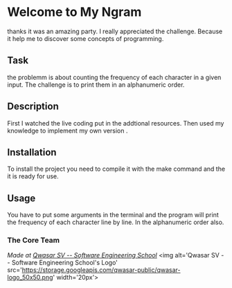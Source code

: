 # Welcome to My Ngram
thanks it was an amazing party. I really appreciated the challenge. 
Because it help me to discover some concepts of programming.

## Task

the problemm is about counting the frequency of each character in a given input. 
The challenge is to print them in an alphanumeric order.

## Description

First I watched the live coding  put in the addtional resources. 
Then used my knowledge to implement my own version .
## Installation

To install the project you need to compile it with the make command
and the it is ready for use.
## Usage

You have to put some arguments in  the terminal and the program will print the frequency of each character line by line.
 In the alphanumeric order also.



### The Core Team


<span><i>Made at <a href='https://qwasar.io'>Qwasar SV -- Software Engineering School</a></i></span>
<span><img alt='Qwasar SV -- Software Engineering School's Logo' src='https://storage.googleapis.com/qwasar-public/qwasar-logo_50x50.png' width='20px'></span>
